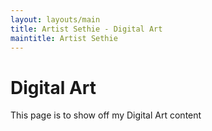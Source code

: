 ```yaml
---
layout: layouts/main
title: Artist Sethie - Digital Art
maintitle: Artist Sethie
---
```


# Digital Art
This page is to show off my Digital Art content 